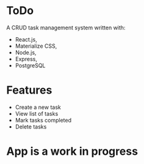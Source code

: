 # ToDo
A CRUD task management system written with:
- React.js,
- Materialize CSS,
- Node.js,
- Express,
- PostgreSQL

# Features
- Create a new task
- View list of tasks
- Mark tasks completed
- Delete tasks

# App is a work in progress
